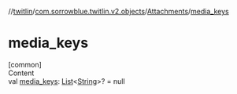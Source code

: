 //[twitlin](../../index.md)/[com.sorrowblue.twitlin.v2.objects](../index.md)/[Attachments](index.md)/[media_keys](media_keys.md)



# media_keys  
[common]  
Content  
val [media_keys](media_keys.md): [List](https://kotlinlang.org/api/latest/jvm/stdlib/kotlin.collections/-list/index.html)<[String](https://kotlinlang.org/api/latest/jvm/stdlib/kotlin/-string/index.html)>? = null  




